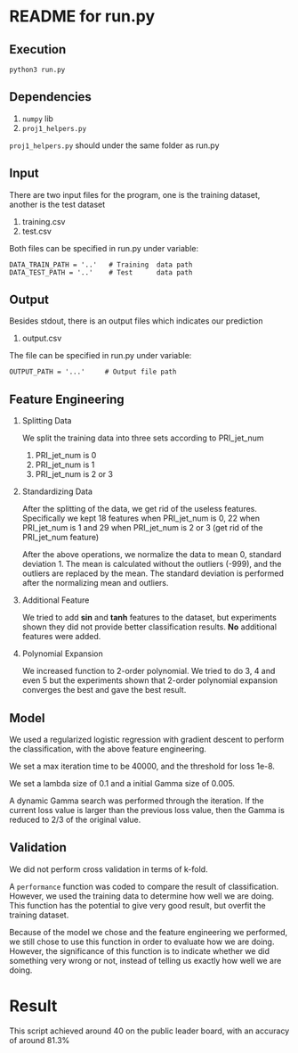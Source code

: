 # README for run.py

## Execution
```python3 run.py```

## Dependencies
1. ```numpy``` lib
2. ```proj1_helpers.py```

```proj1_helpers.py``` should under the same folder as run.py

## Input
There are two input files for the program, one is the training dataset, 
another is the test dataset

1. training.csv
2. test.csv

Both files can be specified in run.py under variable:
```
DATA_TRAIN_PATH = '..'   # Training  data path
DATA_TEST_PATH = '..'    # Test      data path
```

## Output
Besides stdout, there is an output files which indicates our prediction

1. output.csv 

The file can be specified in run.py under variable:
```
OUTPUT_PATH = '...'     # Output file path
```

## Feature Engineering
1. Splitting Data

    We split the training data into three sets according to PRI_jet_num
    
    1. PRI_jet_num is 0
    2. PRI_jet_num is 1
    3. PRI_jet_num is 2 or 3
    
2. Standardizing Data

    After the splitting of the data, we get rid of the useless features. 
    Specifically we kept 18 features when PRI_jet_num is 0, 22 when PRI_jet_num is 1 
    and 29 when PRI_jet_num is 2 or 3 (get rid of the PRI_jet_num feature)
    
    After the above operations, we normalize the data to mean 0, standard deviation 1.
    The mean is calculated without the outliers (-999), and the outliers are replaced
    by the mean. The standard deviation is performed after the normalizing mean and outliers.
    
3. Additional Feature

    We tried to add **sin** and **tanh** features to the dataset, but experiments
    shown they did not provide better classification results. **No** additional features
    were added.
    
4. Polynomial Expansion

    We increased function to 2-order polynomial. We tried to do 3, 4 and even 5 but the 
    experiments shown that 2-order polynomial expansion converges the best and gave the 
    best result. 
    
    
## Model 
We used a regularized logistic regression with gradient descent to perform the 
classification, with the above feature engineering. 

We set a max iteration time to be 40000, and the threshold for loss 1e-8. 

We set a lambda size of 0.1 and a initial Gamma size of 0.005. 

A dynamic Gamma search was performed through the iteration. If the current loss value 
is larger than the previous loss value, then the Gamma is reduced to 2/3 of the original value. 


## Validation
We did not perform cross validation in terms of k-fold. 

A ```performance``` function was coded to compare the result of classification. 
However, we used the training data to determine how well we are doing. This function
has the potential to give very good result, but overfit the training dataset. 

Because of the model we chose and the feature engineering we performed, we still chose
to use this function in order to evaluate how we are doing. However, the significance of
this function is to indicate whether we did something very wrong or not, instead
of telling us exactly how well we are doing. 


# Result

This script achieved around 40 on the public leader board, with an accuracy of around 81.3%